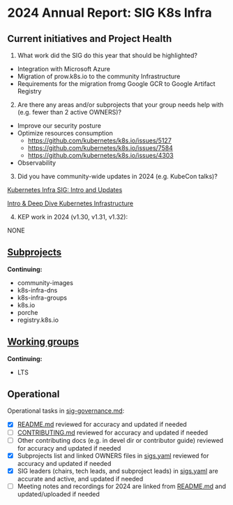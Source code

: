 # 2024 Annual Report: SIG K8s Infra

## Current initiatives and Project Health

1. What work did the SIG do this year that should be highlighted?

- Integration with Microsoft Azure
- Migration of prow.k8s.io to the community Infrastructure
- Requirements for the migration fromg Google GCR to Google Artifact Registry
<!--
   Some example items that might be worth highlighting:
- Major KEP advancement
- Important initiatives that aren't tracked via KEPs
- Paying down significant tech debt
- Governance and leadership changes
  -->

2. Are there any areas and/or subprojects that your group needs help with (e.g. fewer than 2 active OWNERS)?

- Improve our security posture
- Optimize resources consumption
  - https://github.com/kubernetes/k8s.io/issues/5127
  - https://github.com/kubernetes/k8s.io/issues/7584
  - https://github.com/kubernetes/k8s.io/issues/4303
- Observability

3. Did you have community-wide updates in 2024 (e.g. KubeCon talks)?

[Kubernetes Infra SIG: Intro and Updates](https://www.youtube.com/watch?v=1-OCYY-OG0A)

[Intro & Deep Dive Kubernetes Infrastructure](https://www.youtube.com/watch?v=XZlalBACTSg)

<!--
  Examples include links to email, slides, or recordings.
-->

4. KEP work in 2024 (v1.30, v1.31, v1.32):

NONE

<!--
   TODO: Uncomment the following auto-generated list of KEPs, once reviewed & updated for correction.

   Note: This list is generated from the KEP metadata in kubernetes/enhancements repository.
      If you find any discrepancy in the generated list here, please check the KEP metadata.
      Please raise an issue in kubernetes/community, if the KEP metadata is correct but the generated list is incorrect.
-->

<!--

 -->

## [Subprojects](https://git.k8s.io/community/sig-k8s-infra#subprojects)

**Continuing:**

- community-images
- k8s-infra-dns
- k8s-infra-groups
- k8s.io
- porche
- registry.k8s.io

## [Working groups](https://git.k8s.io/community/sig-k8s-infra#working-groups)

**Continuing:**

- LTS

## Operational

Operational tasks in [sig-governance.md]:

- [x] [README.md] reviewed for accuracy and updated if needed
- [ ] [CONTRIBUTING.md] reviewed for accuracy and updated if needed
- [ ] Other contributing docs (e.g. in devel dir or contributor guide) reviewed for accuracy and updated if needed
- [x] Subprojects list and linked OWNERS files in [sigs.yaml] reviewed for accuracy and updated if needed
- [x] SIG leaders (chairs, tech leads, and subproject leads) in [sigs.yaml] are accurate and active, and updated if needed
- [ ] Meeting notes and recordings for 2024 are linked from [README.md] and updated/uploaded if needed

[CONTRIBUTING.md]: https://git.k8s.io/community/sig-k8s-infra/CONTRIBUTING.md
[sig-governance.md]: https://git.k8s.io/community/committee-steering/governance/sig-governance.md
[README.md]: https://git.k8s.io/community/sig-k8s-infra/README.md
[sigs.yaml]: https://git.k8s.io/community/sigs.yaml
